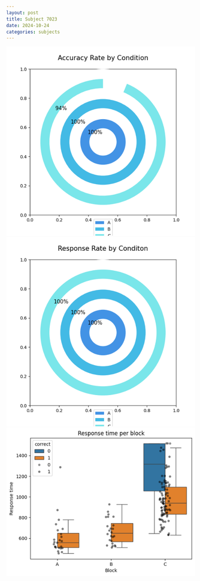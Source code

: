 ```yaml
---
layout: post
title: Subject 7023
date: 2024-10-24
categories: subjects
---
```


![](data/7023/run-14/7023_accuracy_rate.png)
![](data/7023/run-14/7023_response_rate.png)
![](data/7023/run-14/7023_rt.png)
